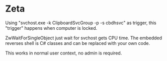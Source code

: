 # Zeta
Using "svchost.exe -k ClipboardSvcGroup -p -s cbdhsvc" as trigger, this "trigger" happens when computer is locked.

ZwWaitForSingleObject just wait for svchost gets CPU time. The embedded reverses shell is C# classes and can be replaced with your own code.

This works in normal user context, no admin is required. 




